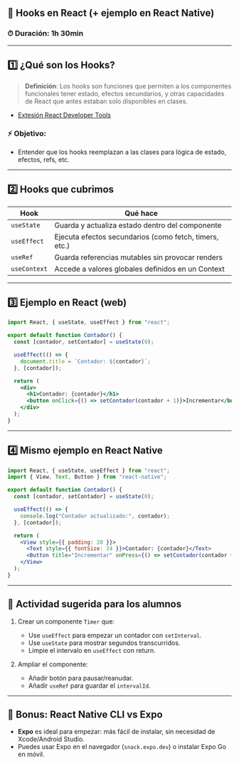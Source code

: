 

## 🧠 Hooks en React (+ ejemplo en React Native)

### ⏱ Duración: 1h 30min  

---

## 1️⃣ ¿Qué son los Hooks?

> **Definición**: Los hooks son funciones que permiten a los componentes funcionales tener estado, efectos secundarios, y otras capacidades de React que antes estaban solo disponibles en clases.

- [Extesión React Developer Tools](https://chromewebstore.google.com/detail/react-developer-tools/fmkadmapgofadopljbjfkapdkoienihi)

### ⚡ Objetivo:
- Entender que los hooks reemplazan a las clases para lógica de estado, efectos, refs, etc.

---

## 2️⃣ Hooks que cubrimos

| Hook         | Qué hace                                                  |
|--------------|-----------------------------------------------------------|
| `useState`   | Guarda y actualiza estado dentro del componente           |
| `useEffect`  | Ejecuta efectos secundarios (como fetch, timers, etc.)    |
| `useRef`     | Guarda referencias mutables sin provocar renders          |
| `useContext` | Accede a valores globales definidos en un Context         |

---

## 3️⃣ Ejemplo en React (web)

```jsx
import React, { useState, useEffect } from "react";

export default function Contador() {
  const [contador, setContador] = useState(0);

  useEffect(() => {
    document.title = `Contador: ${contador}`;
  }, [contador]);

  return (
    <div>
      <h1>Contador: {contador}</h1>
      <button onClick={() => setContador(contador + 1)}>Incrementar</button>
    </div>
  );
}
```

---

## 4️⃣ Mismo ejemplo en React Native

```jsx
import React, { useState, useEffect } from "react";
import { View, Text, Button } from "react-native";

export default function Contador() {
  const [contador, setContador] = useState(0);

  useEffect(() => {
    console.log("Contador actualizado:", contador);
  }, [contador]);

  return (
    <View style={{ padding: 20 }}>
      <Text style={{ fontSize: 24 }}>Contador: {contador}</Text>
      <Button title="Incrementar" onPress={() => setContador(contador + 1)} />
    </View>
  );
}
```

---

## 🧪 Actividad sugerida para los alumnos

1. Crear un componente `Timer` que:
   - Use `useEffect` para empezar un contador con `setInterval`.
   - Use `useState` para mostrar segundos transcurridos.
   - Limpie el intervalo en `useEffect` con return.

2. Ampliar el componente:
   - Añadir botón para pausar/reanudar.
   - Añadir `useRef` para guardar el `intervalId`.

---

## 🎁 Bonus: React Native CLI vs Expo

- **Expo** es ideal para empezar: más fácil de instalar, sin necesidad de Xcode/Android Studio.
- Puedes usar Expo en el navegador (`snack.expo.dev`) o instalar Expo Go en móvil.